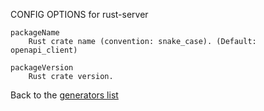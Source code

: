 
CONFIG OPTIONS for rust-server

	packageName
	    Rust crate name (convention: snake_case). (Default: openapi_client)

	packageVersion
	    Rust crate version.

Back to the [generators list](README.md)
